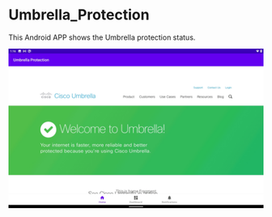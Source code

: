 # Umbrella_Protection

This Android APP shows the Umbrella protection status.

![image1](umb1.png)


